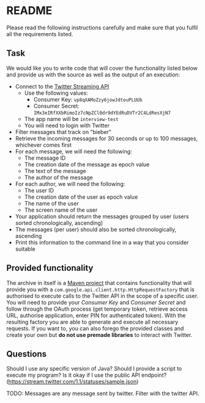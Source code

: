 # README #

Please read the following instructions carefully and make sure that you fulfil all the requirements listed.

## Task ##

We would like you to write code that will cover the functionality listed below and provide us with the source as well as the output of an execution:

+ Connect to the [Twitter Streaming API](https://dev.twitter.com/streaming/overview)
	* Use the following values:
		+ Consumer Key: `vp8qXAMoZzy6jowJdtouPLUUb`
		+ Consumer Secret: `IMx3eIRfXXbRimoIz7cNpZCl0dr9dYEdRuDVTr2C4LdResXjN7`
	* The app name will be `interview-test`
	* You will need to login with Twitter
+ Filter messages that track on "bieber"
+ Retrieve the incoming messages for 30 seconds or up to 100 messages, whichever comes first
+ For each message, we will need the following:
	* The message ID
	* The creation date of the message as epoch value
	* The text of the message
	* The author of the message
+ For each author, we will need the following:
	* The user ID
	* The creation date of the user as epoch value
	* The name of the user
	* The screen name of the user
+ Your application should return the messages grouped by user (users sorted chronologically, ascending)
+ The messages (per user) should also be sorted chronologically, ascending
+ Print this information to the command line in a way that you consider suitable

## Provided functionality ##

The archive in itself is a [Maven project](http://maven.apache.org/) that contains functionality that will provide you with a `com.google.api.client.http.HttpRequestFactory` that is authorised to execute calls to the Twitter API in the scope of a specific user.
You will need to provide your _Consumer Key_ and _Consumer Secret_ and follow through the OAuth process (get temporary token, retrieve access URL, authorise application, enter PIN for authenticated token).
With the resulting factory you are able to generate and execute all necessary requests.
If you want to, you can also forego the provided classes and create your own but **do not use premade libraries** to interact with Twitter.


## Questions ###

Should I use any specific version of Java?
Should I provide a script to execute my program?
Is it okay if I use the public API endpoint? (https://stream.twitter.com/1.1/statuses/sample.json)

TODO:
Messages are any message sent by twitter.
Filter with the twitter API. 